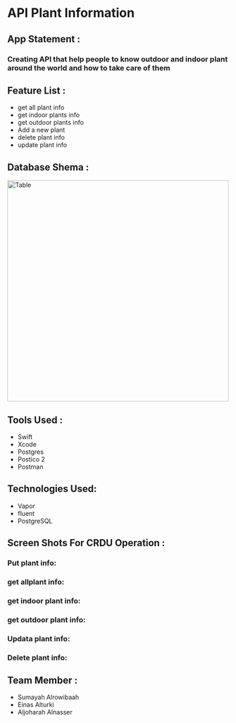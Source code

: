 # API Plant Information 

## App Statement : 
### Creating API that help people to know outdoor and indoor plant around the world and how to take care of them 


## Feature List : 
* get all plant info
* get indoor plants info 
* get outdoor plants info
* Add a new plant
* delete plant info
* update plant info

## Database Shema : 

<img width="502" alt="Table" src="https://user-images.githubusercontent.com/34896276/226823385-56913004-3b1a-490d-90e1-c2e8d1367752.png">

## Tools Used : 
* Swift
* Xcode
* Postgres
* Postico 2
* Postman

## Technologies Used: 
* Vapor
* fluent
* PostgreSQL

## Screen Shots For CRDU Operation :
### Put plant info:

### get allplant info:

### get indoor plant info:

### get outdoor plant info:

### Updata plant info:

### Delete plant info:







## Team Member : 
* Sumayah Alrowibaah
* Einas Alturki 
* Aljoharah Alnasser 




